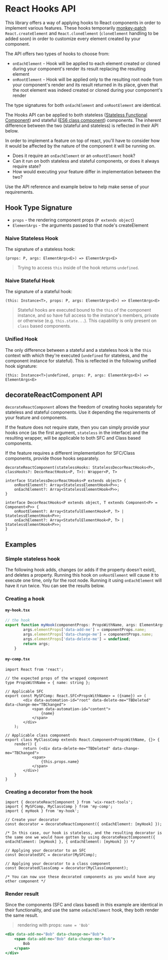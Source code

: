 # React Hooks API
This library offers a way of applying hooks to React components in order to implement various features. These hooks temporarily [monkey-patch](https://en.wikipedia.org/wiki/Monkey_patch) `React.createElement` and `React.cloneElement` (`cloneElement` handling to be added soon) in order to customize every element created by your component.

The API offers two types of hooks to choose from:
* `onEachElement` - Hook will be applied to each element created or cloned during your component's render its result replacing the resulting element
* `onRootElement` - Hook will be applied only to the resulting root node from your component's render and its result returned in its place, given that the root element was indeed created or cloned during your component's render

The type signatures for both `onEachElement` and `onRootElement` are identical.

The Hooks API can be applied to both stateless ([Stateless Functional Component](https://facebook.github.io/react/blog/2015/10/07/react-v0.14.html#stateless-functional-components)) and stateful ([ES6 class component](https://facebook.github.io/react/docs/state-and-lifecycle.html)) components. The inherent difference between the two (stateful and stateless) is reflected in their API below.

In order to implement a feature on top of react, you'll have to consider how it would be affected by the nature of the component it will be running on.

* Does it require an `onEachElement` or an `onRootElement` hook?
* Can it run on both stateless and stateful components, or does it always require state?
* How would executing your feature differ in implementation between the two?

Use the API reference and example below to help make sense of your requirements.

## Hook Type Signature
- `props` - the rendering component props (`P extends object`)
- `ElementArgs` - the arguments passed to that node's createElement
### Naive Stateless Hook
The signature of a stateless hook:

```tsx
(props: P, args: ElementArgs<E>) => ElementArgs<E>
```
> Trying to access `this` inside of the hook returns `undefined`.

### Naive Stateful Hook
The signature of a stateful hook:

```tsx
(this: Instance<T>, props: P, args: ElementArgs<E>) => ElementArgs<E>
```
> Stateful hooks are executed bound to the `this` of the component instance, and so have full access to the instance's members, private or otherwise (e.g. `this.state...`). This capability is only present on `class` based components.

### Unified Hook
The only difference between a stateful and a stateless hook is the `this` context with which they're executed (`undefined` for stateless, and the component instance for stateful). This is reflected in the following unified hook signature:
```tsx
(this: Instance<T>|undefined, props: P, args: ElementArgs<E>) => ElementArgs<E>
```

## decorateReactComponent API
`decorateReactComponent` allows the freedom of creating hooks separately for stateless and stateful components. Use it depending the requirements of your feature and components.

If the feature does not require state, then you can simply provide your hooks once (as the first argument, `stateless` in the interface) and the resulting wrapper, will be applicable to both SFC and Class based components.

If the feature requires a different implementation for SFC/Class components, provide those hooks separately.

```tsx
decorateReactComponent(statelessHooks: StatelessDecorReactHooks<P>, classHooks?: DecorReactHooks<P, T>): Wrapper<P, T>
```

```tsx
interface StatelessDecorReactHooks<P extends object> {
    onRootElement?: Array<StatelessElementHook<P>>;
    onEachElement?: Array<StatelessElementHook<P>>;
}
```

```tsx
interface DecorReactHooks<P extends object, T extends Component<P> = Component<P>> {
    onRootElement?: Array<StatefulElementHook<P, T> | StatelessElementHook<P>>;
    onEachElement?: Array<StatefulElementHook<P, T> | StatelessElementHook<P>>;
}
```

## Examples

### Simple stateless hook
The following hook  adds, changes (or adds if the property doesn't exist), and deletes a property. Running this hook on `onRootElement` will cause it to execute one time, only for the root node. Running it using `onEachElement` will have it run twice. You can see the results below.

### Creating a hook

#### `my-hook.tsx`
```ts
// the hook
export function myHook(componentProps: PropsWithName, args: ElementArgs<any>): ElementArgs<any> {
        args.elementProps['data-add-me'] = componentProps.name;
        args.elementProps['data-change-me'] = componentProps.name;
        args.elementProps['data-delete-me'] = undefined;
        return args;
    }
```

#### `my-comp.tsx`
```tsx
import React from 'react';

// the expected props of the wrapped component
type PropsWithName = { name: string };

// Applicable SFC
export const MySFComp: React.SFC<PropsWithName> = ({name}) => (
        <div data-automation-id="root" data-delete-me="TBDeleted" data-change-me="TBChanged">
            <span data-automation-id="content">
                {name}
            </span>
        </div>
    );

// Applicable class component
export class MyClassComp extends React.Component<PropsWithName, {}> {
    render() {
        return (<div data-delete-me="TBDeleted" data-change-me="TBChanged">
            <span>
                {this.props.name}
            </span>
        </div>)
    }
}
```

### Creating a decorator from the hook
```tsx
import { decorateReactComponent } from 'wix-react-tools';
import { MySFComp, MyClassComp } from 'my-comp';
import { myHook } from 'my-hook';

// Create your decorator
const decorator = decorateReactComponent({ onEachElement: [myHook] });

/* In this case, our hook is stateless, and the resulting decorator is the same one we would have gotten by using decorateReactComponent({ onEachElement: [myHook] }, { onEachElement: [myHook] }) */

// Applying your decorator to an SFC
const DecoratedSFC = decorator(MySFComp);

// Applying your decorator to a class component
const DecoratedClassComp = decorator(MyClassComponent);

/* You can now use these decorated components as you would have any other component */

```

### Render result
Since the components (SFC and class based) in this example are identical in their functionality, and use the same `onEachElement` hook, they both render the same result.

> rendering with props: `name = 'Bob'`
```jsx
<div data-add-me="Bob" data-change-me="Bob">
    <span data-add-me="Bob" data-change-me="Bob">
        Bob
    </span>
</div>
```
